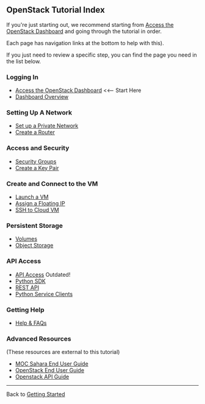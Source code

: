 ## OpenStack Tutorial Index
If you're just starting out, we recommend starting from 
[Access the OpenStack Dashboard](Access-the-OpenStack-dashboard.html) and going through the tutorial in order.

Each page has navigation links at the bottom to help with this).  

If you just need to review a specific step, you can find the page you need in the list below.

### Logging In
 -  [Access the OpenStack Dashboard](Access-the-OpenStack-dashboard.html)  <<-- Start Here
 -  [Dashboard Overview](Dashboard-Overview.html) 

### Setting Up A Network
 -  [Set up a Private Network](Set-up-a-Private-Network.html)  
 -  [Create a Router](Create-a-Router.html)

### Access and Security
 -  [Security Groups](Security-Groups.html)
 -  [Create a Key Pair](Create-a-Key-Pair.html)

### Create and Connect to the VM
 -  [Launch a VM](Launch-a-VM.html)
 -  [Assign a Floating IP](Assign-a-Floating-IP.html)
 -  [SSH to Cloud VM](SSH-to-Cloud-VM.html)

### Persistent Storage
 -  [Volumes](Volumes.html)
 -  [Object Storage](Object-Storage.html)

### API Access 
 -  [API Access](../archives-page/API-Access.html) Outdated!
 -  [Python SDK](Python-SDK.html)
 -  [REST API](REST-API.html)
 -  [Python Service Clients](Python-Service-Clients.html)

### Getting Help 
 -  [Help & FAQs](https://massopen.cloud/blog/wiki/kaizenfaqs/)

### Advanced Resources
(These resources are external to this tutorial)
 -  [MOC Sahara End User Guide](https://massopen.cloud/sahara-user-guide/)
 -  [OpenStack End User Guide](https://docs.openstack.org/user-guide/)
 -  [Openstack API Guide](https://developer.openstack.org/api-guide/quick-start/)

---

Back to [Getting Started](../how-tos/Getting-started.html)
